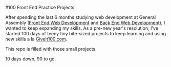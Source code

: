 #100 Front End Practice Projects

After spending the last 6 months studying web development at General Assembly ([Front End Web Development](https://generalassemb.ly/education/front-end-web-development/san-francisco) and [Back End Web Development](https://generalassemb.ly/education/back-end-web-development/san-francisco)), I wanted to keep expanding my skills. As a pre-new year's resolution, I've started 100 days of teeny tiny bite-sized projects to keep learning and using new skills a la [GiveIt100.com](https://giveit100.com/).

This repo is filled with those small projects.

10 days down, 90 to go.